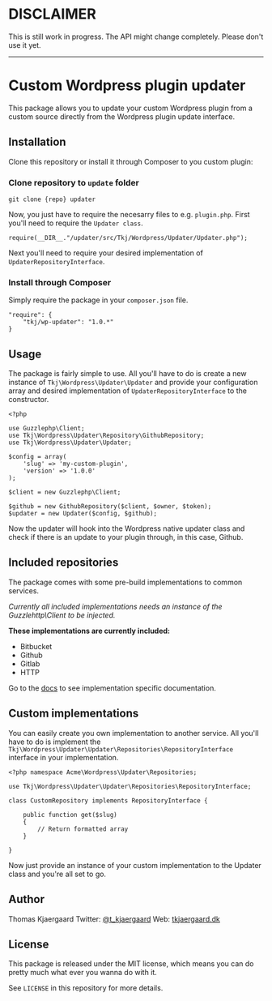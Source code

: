 # DISCLAIMER

This is still work in progress. The API might change completely. Please don't use it yet.

---

# Custom Wordpress plugin updater

This package allows you to update your custom Wordpress plugin from a custom source
directly from the Wordpress plugin update interface.

## Installation

Clone this repository or install it through Composer to you custom plugin:

### Clone repository to `update` folder

    git clone {repo} updater

Now, you just have to require the necesarry files to e.g. `plugin.php`.
First you'll need to require the `Updater class`.

    require(__DIR__."/updater/src/Tkj/Wordpress/Updater/Updater.php");

Next you'll need to require your desired implementation of `UpdaterRepositoryInterface`.

### Install through Composer

Simply require the package in your `composer.json` file.

    "require": {
        "tkj/wp-updater": "1.0.*"
    }


## Usage

The package is fairly simple to use. All you'll have to do is create a new instance of `Tkj\Wordpress\Updater\Updater` and provide your configuration array and desired implementation of `UpdaterRepositoryInterface` to the constructor.

    <?php

    use Guzzlephp\Client;
    use Tkj\Wordpress\Updater\Repository\GithubRepository;
    use Tkj\Wordpress\Updater\Updater;

    $config = array(
        'slug' => 'my-custom-plugin',
        'version' => '1.0.0'
    );

    $client = new Guzzlephp\Client;

    $github = new GithubRepository($client, $owner, $token);
    $updater = new Updater($config, $github);

Now the updater will hook into the Wordpress native updater class and check if there is an update to your plugin through, in this case, Github.

## Included repositories

The package comes with some pre-build implementations to common services.

*Currently all included implementations needs an instance of the Guzzlehttp\Client to be injected.*

**These implementations are currently included:**

* Bitbucket
* Github
* Gitlab
* HTTP

Go to the [docs](http://docs.foo.bar/) to see implementation specific documentation.


## Custom implementations

You can easily create you own implementation to another service. All you'll have to do is implement the `Tkj\Wordpress\Updater\Updater\Repositories\RepositoryInterface` interface in your implementation.

    <?php namespace Acme\Wordpress\Updater\Repositories;

    use Tkj\Wordpress\Updater\Updater\Repositories\RepositoryInterface;

    class CustomRepository implements RepositoryInterface {

        public function get($slug)
        {
            // Return formatted array
        }

    }

Now just provide an instance of your custom implementation to the Updater class and you're all set to go.

## Author
Thomas Kjaergaard
Twitter: [@t_kjaergaard](https://twitter.com/t_kjaergaard)
Web: [tkjaergaard.dk](http://tkjaergaard.dk/)

## License
This package is released under the MIT license, which means you can do pretty much what ever you wanna do with it.

See `LICENSE` in this repository for more details.